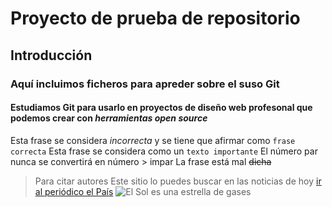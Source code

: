 # Proyecto de prueba de repositorio
## Introducción
### Aquí incluimos ficheros para apreder sobre el suso Git
#### Estudiamos Git para  usarlo en proyectos de diseño web **profesonal** que podemos crear con *herramientas open source*
Esta frase se considera *incorrecta* y se tiene que afirmar como `frase correcta`
Esta frase se considera como un ```texto importante```
El número par nunca se convertirá en número > impar
La frase está mal ~~dicha~~
> Para citar autores
Este sitio lo puedes buscar en las noticias de hoy [ir al periódico el País](https://elpais.com/us/)
![El Sol es una estrella de gases](https://img.freepik.com/fotos-premium/imagen-sol_573563-2219.jpg?semt=ais_hybrid&w=740)


